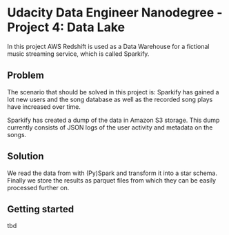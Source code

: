# Udacity Data Engineer Nanodegree - Project 4: Data Lake

In this project AWS Redshift is used as a Data Warehouse for a fictional music streaming service, which is called Sparkify.

## Problem

The scenario that should be solved in this project is: 
Sparkify has gained a lot new users and the song database as well as the recorded song plays have increased over time. 

Sparkify has created a dump of the data in Amazon S3 storage.
This dump currently consists of JSON logs of the user activity and metadata on the songs.

## Solution

We read the data from with (Py)Spark and transform it into a star schema.
Finally we store the results as parquet files from which they can be easily processed further on.

## Getting started

tbd